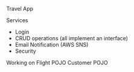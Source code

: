 Travel App 

Services
- Login
- CRUD operations (all implement an interface)
- Email Notification (AWS SNS)
- Security

Working on
Flight POJO
Customer POJO
